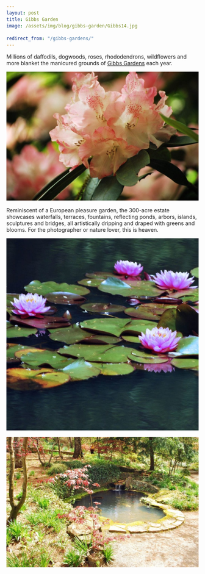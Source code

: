 ```yaml
---
layout: post
title: Gibbs Garden
image: /assets/img/blog/gibbs-garden/Gibbs14.jpg

redirect_from: "/gibbs-gardens/"
---
```


Millions of daffodils, dogwoods, roses, rhododendrons, wildflowers and more blanket the manicured grounds of [Gibbs Gardens][0] each year.

![Gibbs Garden](/assets/img/blog/gibbs-garden/Gibbs13.jpg)

Reminiscent of a European pleasure garden, the 300-acre estate showcases waterfalls, terraces, fountains, reflecting ponds, arbors, islands, sculptures and bridges, all artistically dripping and draped with greens and blooms. For the photographer or nature lover, this is heaven.

![Gibbs Garden](/assets/img/blog/gibbs-garden/Gibbs11.jpg)

![Gibbs Garden](/assets/img/blog/gibbs-garden/Gibbs8.jpg)

[0]: http://gibbsgardens.com

